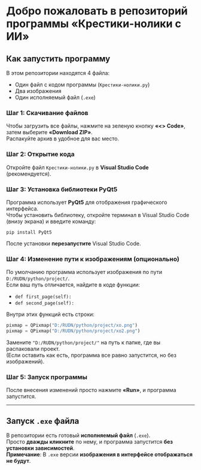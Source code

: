 # Добро пожаловать в репозиторий программы «Крестики-нолики с ИИ»

## Как запустить программу

В этом репозитории находятся 4 файла:  
- Один файл с кодом программы (`Крестики-нолики.py`)  
- Два изображения  
- Один исполняемый файл (`.exe`)

### Шаг 1: Скачивание файлов  
Чтобы загрузить все файлы, нажмите на зеленую кнопку **«<> Code»**, затем выберите **«Download ZIP»**.  
Распакуйте архив в удобное для вас место.

### Шаг 2: Открытие кода  
Откройте файл `Крестики-нолики.py` в **Visual Studio Code** (рекомендуется).

### Шаг 3: Установка библиотеки PyQt5  
Программа использует **PyQt5** для отображения графического интерфейса.  
Чтобы установить библиотеку, откройте терминал в Visual Studio Code (внизу экрана) и введите команду:

```
pip install PyQt5
```

После установки **перезапустите** Visual Studio Code.

### Шаг 4: Изменение пути к изображениям (опционально)  
По умолчанию программа использует изображения по пути `D:/RUDN/python/project/`.  
Если ваш путь отличается, найдите в коде функции:  
- `def first_page(self):`  
- `def second_page(self):`  

Внутри этих функций есть строки:

```python
pixmap = QPixmap("D:/RUDN/python/project/xo.png")
pixmap = QPixmap("D:/RUDN/python/project/xo2.png")
```

Замените `"D:/RUDN/python/project/"` на путь к папке, где вы распаковали проект.  
(Если оставить как есть, программа все равно запустится, но без изображений).

### Шаг 5: Запуск программы  
После внесения изменений просто нажмите **«Run»**, и программа запустится.

---

## Запуск `.exe` файла  
В репозитории есть готовый **исполняемый файл** (`.exe`).  
Просто **дважды кликните** по нему, и программа запустится **без установки зависимостей**.  
**Примечание**: В `.exe` версии **изображения в интерфейсе отображаться не будут**.
